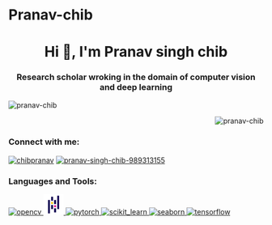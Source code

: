 # Pranav-chib
<h1 align="center">Hi 👋, I'm Pranav singh chib</h1>
<h3 align="center">Research scholar wroking in the domain of computer vision and deep learning</h3>

<p align="left"> <img src="https://komarev.com/ghpvc/?username=pranav-chib&label=Profile%20views&color=0e75b6&style=flat" alt="pranav-chib" /> </p>
<p>&nbsp;<img align="right" src="https://github-readme-stats.vercel.app/api?username=pranav-chib&show_icons=true&locale=en" alt="pranav-chib" /></p>
<h3 align="left">Connect with me:</h3>
<p align="left">
<a href="https://twitter.com/chibpranav" target="blank"><img align="center" src="https://raw.githubusercontent.com/rahuldkjain/github-profile-readme-generator/master/src/images/icons/Social/twitter.svg" alt="chibpranav" height="30" width="40" /></a>
<a href="https://linkedin.com/in/pranav-singh-chib-989313155" target="blank"><img align="center" src="https://raw.githubusercontent.com/rahuldkjain/github-profile-readme-generator/master/src/images/icons/Social/linked-in-alt.svg" alt="pranav-singh-chib-989313155" height="30" width="40" /></a>
</p>



<h3 align="left">Languages and Tools:</h3>
<p align="left"> <a href="https://opencv.org/" target="_blank" rel="noreferrer"> <img src="https://www.vectorlogo.zone/logos/opencv/opencv-icon.svg" alt="opencv" width="40" height="40"/> </a> <a href="https://pandas.pydata.org/" target="_blank" rel="noreferrer"> <img src="https://raw.githubusercontent.com/devicons/devicon/2ae2a900d2f041da66e950e4d48052658d850630/icons/pandas/pandas-original.svg" alt="pandas" width="40" height="40"/> </a> <a href="https://pytorch.org/" target="_blank" rel="noreferrer"> <img src="https://www.vectorlogo.zone/logos/pytorch/pytorch-icon.svg" alt="pytorch" width="40" height="40"/> </a> <a href="https://scikit-learn.org/" target="_blank" rel="noreferrer"> <img src="https://upload.wikimedia.org/wikipedia/commons/0/05/Scikit_learn_logo_small.svg" alt="scikit_learn" width="40" height="40"/> </a> <a href="https://seaborn.pydata.org/" target="_blank" rel="noreferrer"> <img src="https://seaborn.pydata.org/_images/logo-mark-lightbg.svg" alt="seaborn" width="40" height="40"/> </a> <a href="https://www.tensorflow.org" target="_blank" rel="noreferrer"> <img src="https://www.vectorlogo.zone/logos/tensorflow/tensorflow-icon.svg" alt="tensorflow" width="40" height="40"/> </a> </p>
